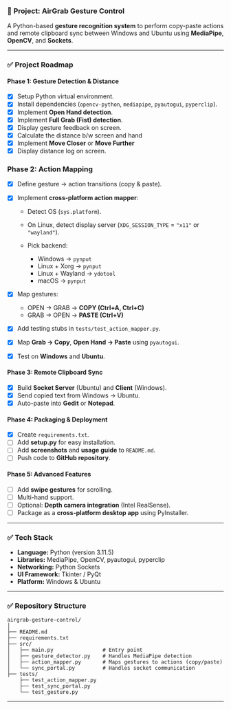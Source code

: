 ### 📌 **Project: AirGrab Gesture Control**

A Python-based **gesture recognition system** to perform copy-paste actions and remote clipboard sync between Windows and Ubuntu using **MediaPipe**, **OpenCV**, and **Sockets**.

---

### ✅ **Project Roadmap**

#### **Phase 1: Gesture Detection & Distance**

* [X] Setup Python virtual environment.
* [X] Install dependencies (`opencv-python`, `mediapipe`, `pyautogui`, `pyperclip`).
* [X] Implement **Open Hand detection**.
* [X] Implement **Full Grab (Fist) detection**.
* [X] Display gesture feedback on screen.
* [X] Calculate the distance b/w screen and hand
* [X] Implement **Move Closer** or **Move Further**
* [X] Display distance log on screen.

### Phase 2: Action Mapping

* [X] Define gesture → action transitions (copy & paste).
* [X] Implement **cross-platform action mapper**:

  * Detect OS (`sys.platform`).
  * On Linux, detect display server (`XDG_SESSION_TYPE` = `"x11"` or `"wayland"`).
  * Pick backend:

    * Windows → `pynput`
    * Linux + Xorg → `pynput`
    * Linux + Wayland → `ydotool`
    * macOS → `pynput`
* [X] Map gestures:

  * OPEN → GRAB → **COPY (Ctrl+A, Ctrl+C)**
  * GRAB → OPEN → **PASTE (Ctrl+V)**
* [X] Add testing stubs in `tests/test_action_mapper.py`.
* [X] Map **Grab → Copy**, **Open Hand → Paste** using `pyautogui`.
* [X] Test on **Windows** and **Ubuntu**.

#### **Phase 3: Remote Clipboard Sync**

* [X] Build **Socket Server** (Ubuntu) and **Client** (Windows).
* [X] Send copied text from Windows → Ubuntu.
* [X] Auto-paste into **Gedit** or **Notepad**.

#### **Phase 4: Packaging & Deployment**

* [X] Create `requirements.txt`.
* [ ] Add **setup.py** for easy installation.
* [ ] Add **screenshots** and **usage guide** to `README.md`.
* [ ] Push code to **GitHub repository**.

#### **Phase 5: Advanced Features**

* [ ] Add **swipe gestures** for scrolling.
* [ ] Multi-hand support.
* [ ] Optional: **Depth camera integration** (Intel RealSense).
* [ ] Package as a **cross-platform desktop app** using PyInstaller.

---

### ✅ **Tech Stack**

* **Language:** Python (version 3.11.5)
* **Libraries:** MediaPipe, OpenCV, pyautogui, pyperclip
* **Networking:** Python Sockets
* **UI Framework:** Tkinter / PyQt
* **Platform:** Windows & Ubuntu

---

### ✅ **Repository Structure**

```
airgrab-gesture-control/
│
├── README.md
├── requirements.txt
├── src/
│   ├── main.py                # Entry point
│   ├── gesture_detector.py    # Handles MediaPipe detection
│   ├── action_mapper.py       # Maps gestures to actions (copy/paste) 
│   └── sync_portal.py         # Handles socket communication
├── tests/
    ├── test_action_mapper.py  
    ├── test_sync_portal.py              
    └── test_gesture.py

```

---
